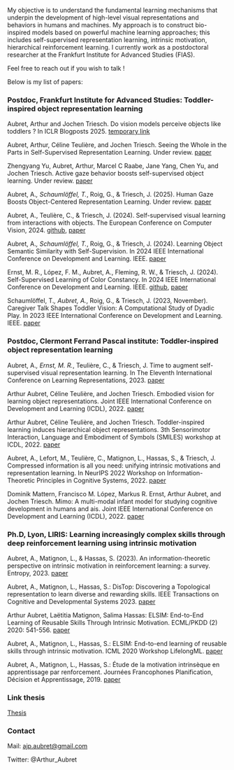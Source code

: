 My objective is to understand the fundamental learning mechanisms that underpin the development of high-level visual representations and behaviors in humans and machines. My approach is to construct bio-inspired models based on powerful machine learning approaches; this includes self-supervised representation learning, intrinsic motivation, hierarchical reinforcement learning. I currently work as a postdoctoral researcher at the Frankfurt Institute for Advanced Studies (FIAS).

Feel free to reach out if you wish to talk !

 Below is my list of papers:

### Postdoc, Frankfurt Institute for Advanced Studies: Toddler-inspired object representation learning

Aubret, Arthur and Jochen Triesch. Do vision models perceive objects like toddlers ? In ICLR Blogposts 2025. [temporary link](https://aubret.github.io/2025/blog/toddlers-vs-vismodels/)

Aubret, Arthur, Céline Teulière, and Jochen Triesch. Seeing the Whole in the Parts in Self-Supervised Representation Learning. Under review. [paper](https://arxiv.org/pdf/2501.02860)

Zhengyang Yu, Aubret, Arthur, Marcel C Raabe, Jane Yang, Chen Yu, and Jochen Triesch. Active gaze behavior boosts self-supervised object learning. Under review. [paper](https://arxiv.org/pdf/2411.01969)

Aubret, A.*, Schaumlöffel, T.*, Roig, G., & Triesch, J. (2025). Human Gaze Boosts Object-Centered Representation Learning. Under review. [paper](https://arxiv.org/pdf/2501.02966)

Aubret, A., Teulière, C., & Triesch, J. (2024). Self-supervised visual learning from interactions with objects. The European Conference on Computer Vision, 2024. [github](https://github.com/trieschlab/AASSL), [paper](https://www.ecva.net/papers/eccv_2024/papers_ECCV/papers/09526.pdf)

Aubret, A.*, Schaumlöffel, T.*, Roig, G., & Triesch, J. (2024). Learning Object Semantic Similarity with Self-Supervision. In 2024 IEEE International Conference on Development and Learning. IEEE. [paper](https://arxiv.org/pdf/2405.05143)
<!-- [github to be coming] #(https://github.com/neuroai-arena/ObjectSemanticSimilarity) -->

Ernst, M. R., López, F. M., Aubret, A., Fleming, R. W., & Triesch, J. (2024). Self-Supervised Learning of Color Constancy. In 2024 IEEE International Conference on Development and Learning. IEEE. [github](https://github.com/trieschlab/ColorConstancyLearning), [paper](https://arxiv.org/pdf/2404.08127)

Schaumlöffel, T.*, Aubret, A.*, Roig, G., & Triesch, J. (2023, November). Caregiver Talk Shapes Toddler Vision: A Computational Study of Dyadic Play. In 2023 IEEE International Conference on Development and Learning. IEEE. [paper](https://arxiv.org/pdf/2312.04118)
<!-- [github to be coming]#(https://github.com/neuroai-arena/ToddlerVisionLearning) -->

### Postdoc, Clermont Ferrand Pascal institute: Toddler-inspired object representation learning

Aubret, A.*, Ernst, M. R.*, Teulière, C., & Triesch, J. Time to augment self-supervised visual representation learning. In The Eleventh International Conference on Learning Representations, 2023. [paper](https://openreview.net/forum?id=o8xdgmwCP8l)

Arthur Aubret, Céline Teulière, and Jochen Triesch. Embodied vision for learning object representations. Joint IEEE International Conference on Development and Learning (ICDL), 2022. [paper](https://hal.science/hal-03838291v1/file/ICDL_2022.pdf)

Arthur Aubret, Céline Teulière, and Jochen Triesch. Toddler-inspired learning induces hierarchical object representations. 3th Sensorimotor Interaction, Language and Embodiment of Symbols (SMILES) workshop at ICDL, 2022. [paper](https://hal.science/hal-03838312/file/Smiles_workshop.pdf)

Aubret, A., Lefort, M., Teulière, C., Matignon, L., Hassas, S., & Triesch, J. Compressed information is all you need: unifying intrinsic motivations and representation learning. In NeurIPS 2022 Workshop on Information-Theoretic Principles in Cognitive Systems, 2022. [paper](https://openreview.net/pdf?id=d3orKrYcLqE)

Dominik Mattern, Francisco M. López, Markus R. Ernst, Arthur Aubret, and Jochen Triesch. Mimo: A multi-modal infant model for studying cognitive development in humans and ais. Joint IEEE International Conference on Development and Learning (ICDL), 2022. [paper](https://arxiv.org/pdf/2312.04318)

### Ph.D, Lyon, LIRIS: Learning increasingly complex skills through deep reinforcement learning using intrinsic motivation

Aubret, A., Matignon, L., & Hassas, S. (2023). An information-theoretic perspective on intrinsic motivation in reinforcement learning: a survey. Entropy, 2023. [paper](https://www.mdpi.com/1099-4300/25/2/327/pdf)

Aubret, A., Matignon, L., Hassas, S.: DisTop: Discovering a Topological representation to learn diverse and rewarding skills. IEEE Transactions on Cognitive and Developmental Systems 2023. [paper](https://hal.science/hal-03352684v1/file/DisTop.pdf)

Arthur Aubret, Laëtitia Matignon, Salima Hassas: ELSIM: End-to-End Learning of Reusable Skills Through Intrinsic Motivation. ECML/PKDD (2) 2020: 541-556. [paper](https://arxiv.org/pdf/2006.12903)

Aubret, A., Matignon, L., Hassas, S.: ELSIM: End-to-end learning of reusable skills through intrinsic motivation. ICML 2020 Workshop LifelongML. [paper](https://arxiv.org/pdf/2006.12903)

Aubret, A., Matignon, L., Hassas, S.: Étude de la motivation intrinsèque en apprentissage par renforcement. Journées Francophones Planification, Décision et Apprentissage, 2019. [paper](https://www.mdpi.com/1099-4300/25/2/327/pdf)

### Link thesis

[Thesis](./these.pdf)



### Contact
Mail: ajp.aubret@gmail.com

Twitter: @Arthur_Aubret

